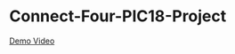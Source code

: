 # Connect-Four-PIC18-Project

[Demo Video](https://drive.google.com/file/d/1nMuZ2qmqOJ3gBou4VlxF1_0fQzK0psJU/view?usp=sharing)
